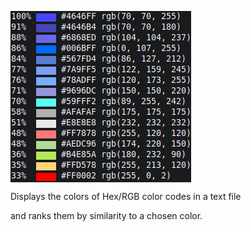 <p><img align="center" src="https://github.com/imthbb/similar-colors/blob/main/preview.png"></p>
Displays the colors of Hex/RGB color codes in a text file

and ranks them by similarity to a chosen color.
